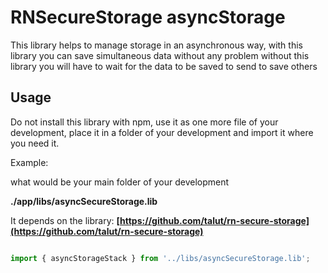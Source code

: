 # RNSecureStorage asyncStorage

This library helps to manage storage in an asynchronous way, with this library you can save simultaneous data without any problem without this library you will have to wait for the data to be saved to send to save others

## Usage

Do not install this library with npm, use it as one more file of your development, place it in a folder of your development and import it where you need it.

Example:

what would be your main folder of your development

**./app/libs/asyncSecureStorage.lib**


It depends on the library: **[https://github.com/talut/rn-secure-storage](https://github.com/talut/rn-secure-storage)**

```javascript

import { asyncStorageStack } from '../libs/asyncSecureStorage.lib';

```

